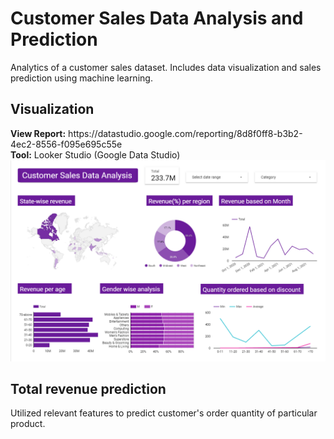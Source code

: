 # Customer Sales Data Analysis and Prediction
Analytics of a customer sales dataset. Includes data visualization and sales prediction using machine learning. <br>


<h2> Visualization </h2>
<b> View Report:</b>  https://datastudio.google.com/reporting/8d8f0ff8-b3b2-4ec2-8556-f095e695c55e <br>
<b> Tool:</b>  Looker Studio (Google Data Studio) <br>

<img alt="Sample screenshot of the dashboard" src="dashboard_ss.png">

<h2> Total revenue prediction </h2>
Utilized relevant features to predict customer's order quantity of particular product. <br>
<!-- <b> Prediction model:</b> XGBoost Regressor <br>
<b> Result: </b> <br>
|<b> Test R Squared value </b> | 0.986 | <br>
 -->
